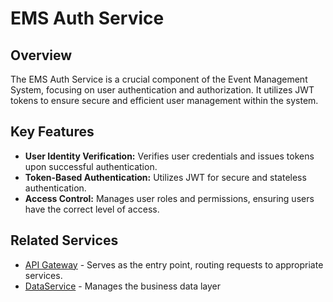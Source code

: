 # EMS Auth Service

## Overview

The EMS Auth Service is a crucial component of the Event Management System, focusing on user authentication and
authorization. It utilizes JWT tokens to ensure secure and efficient user management within the system.

## Key Features

- **User Identity Verification:** Verifies user credentials and issues tokens upon successful authentication.
- **Token-Based Authentication:** Utilizes JWT for secure and stateless authentication.
- **Access Control:** Manages user roles and permissions, ensuring users have the correct level of access.

## Related Services

- [API Gateway](https://github.com/kanakx/ems-api-gateway-spring) - Serves as the entry point, routing requests to
  appropriate services.
- [DataService](https://github.com/kanakx/ems-data-service-spring) - Manages the business data layer
